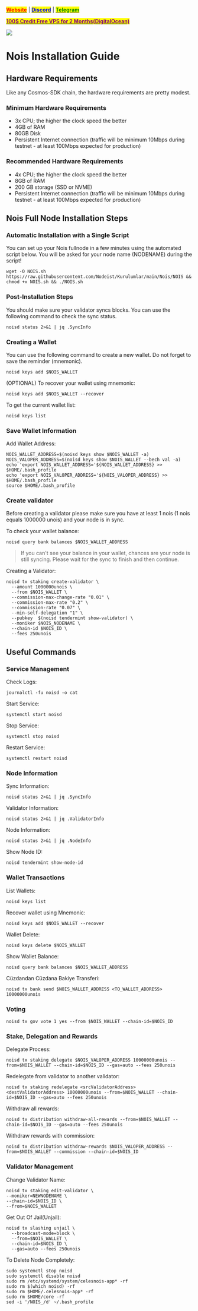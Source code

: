 &#x20;                                                       [<mark style="color:red;">**Website**</mark>](https://nodeist.net/) | [<mark style="color:blue;">**Discord**</mark>](https://discord.gg/ypx7mJ6Zzb) | [<mark style="color:green;">**Telegram**</mark>](https://t.me/noodeist)

&#x20;                                     [<mark style="color:purple;">**100$ Credit Free VPS for 2 Months(DigitalOcean)**</mark>](https://www.digitalocean.com/?refcode=410c988c8b3e&utm_campaign=Referral_Invite&utm_medium=Referral_Program&utm_source=badge)

![](https://i.hizliresim.com/jtwg72s.png)

# Nois Installation Guide
## Hardware Requirements
Like any Cosmos-SDK chain, the hardware requirements are pretty modest.

### Minimum Hardware Requirements
  - 3x CPU; the higher the clock speed the better
  - 4GB of RAM
  - 80GB Disk
  - Persistent Internet connection (traffic will be minimum 10Mbps during testnet - at least 100Mbps expected for production)

### Recommended Hardware Requirements
  - 4x CPU; the higher the clock speed the better
  - 8GB of RAM
  - 200 GB storage (SSD or NVME)
  - Persistent Internet connection (traffic will be minimum 10Mbps during testnet - at least 100Mbps expected for production)

## Nois Full Node Installation Steps
### Automatic Installation with a Single Script
You can set up your Nois fullnode in a few minutes using the automated script below.
You will be asked for your node name (NODENAME) during the script!

```
wget -O NOIS.sh https://raw.githubusercontent.com/Nodeist/Kurulumlar/main/Nois/NOIS && chmod +x NOIS.sh && ./NOIS.sh
```

### Post-Installation Steps

You should make sure your validator syncs blocks.
You can use the following command to check the sync status.
```
noisd status 2>&1 | jq .SyncInfo
```

### Creating a Wallet
You can use the following command to create a new wallet. Do not forget to save the reminder (mnemonic).
```
noisd keys add $NOIS_WALLET
```

(OPTIONAL) To recover your wallet using mnemonic:
```
noisd keys add $NOIS_WALLET --recover
```

To get the current wallet list:
```
noisd keys list
```

### Save Wallet Information
Add Wallet Address:
```
NOIS_WALLET_ADDRESS=$(noisd keys show $NOIS_WALLET -a)
NOIS_VALOPER_ADDRESS=$(noisd keys show $NOIS_WALLET --bech val -a)
echo 'export NOIS_WALLET_ADDRESS='${NOIS_WALLET_ADDRESS} >> $HOME/.bash_profile
echo 'export NOIS_VALOPER_ADDRESS='${NOIS_VALOPER_ADDRESS} >> $HOME/.bash_profile
source $HOME/.bash_profile
```


### Create validator
Before creating a validator please make sure you have at least 1 nois (1 nois equals 1000000 unois) and your node is in sync.

To check your wallet balance:
```
noisd query bank balances $NOIS_WALLET_ADDRESS
```
> If you can't see your balance in your wallet, chances are your node is still syncing. Please wait for the sync to finish and then continue.

Creating a Validator:
```
noisd tx staking create-validator \
  --amount 1000000unois \
  --from $NOIS_WALLET \
  --commission-max-change-rate "0.01" \
  --commission-max-rate "0.2" \
  --commission-rate "0.07" \
  --min-self-delegation "1" \
  --pubkey  $(noisd tendermint show-validator) \
  --moniker $NOIS_NODENAME \
  --chain-id $NOIS_ID \
  --fees 250unois
```



## Useful Commands
### Service Management
Check Logs:
```
journalctl -fu noisd -o cat
```

Start Service:
```
systemctl start noisd
```

Stop Service:
```
systemctl stop noisd
```

Restart Service:
```
systemctl restart noisd
```

### Node Information
Sync Information:
```
noisd status 2>&1 | jq .SyncInfo
```

Validator Information:
```
noisd status 2>&1 | jq .ValidatorInfo
```

Node Information:
```
noisd status 2>&1 | jq .NodeInfo
```

Show Node ID:
```
noisd tendermint show-node-id
```

### Wallet Transactions
List Wallets:
```
noisd keys list
```

Recover wallet using Mnemonic:
```
noisd keys add $NOIS_WALLET --recover
```

Wallet Delete:
```
noisd keys delete $NOIS_WALLET
```

Show Wallet Balance:
```
noisd query bank balances $NOIS_WALLET_ADDRESS
```

Cüzdandan Cüzdana Bakiye Transferi:
```
noisd tx bank send $NOIS_WALLET_ADDRESS <TO_WALLET_ADDRESS> 10000000unois
```

### Voting
```
noisd tx gov vote 1 yes --from $NOIS_WALLET --chain-id=$NOIS_ID
```

### Stake, Delegation and Rewards
Delegate Process:
```
noisd tx staking delegate $NOIS_VALOPER_ADDRESS 10000000unois --from=$NOIS_WALLET --chain-id=$NOIS_ID --gas=auto --fees 250unois
```

Redelegate from validator to another validator:
```
noisd tx staking redelegate <srcValidatorAddress> <destValidatorAddress> 10000000unois --from=$NOIS_WALLET --chain-id=$NOIS_ID --gas=auto --fees 250unois
```

Withdraw all rewards:
```
noisd tx distribution withdraw-all-rewards --from=$NOIS_WALLET --chain-id=$NOIS_ID --gas=auto --fees 250unois
```

Withdraw rewards with commission:
```
noisd tx distribution withdraw-rewards $NOIS_VALOPER_ADDRESS --from=$NOIS_WALLET --commission --chain-id=$NOIS_ID
```

### Validator Management
Change Validator Name:
```
noisd tx staking edit-validator \
--moniker=NEWNODENAME \
--chain-id=$NOIS_ID \
--from=$NOIS_WALLET
```

Get Out Of Jail(Unjail):
```
noisd tx slashing unjail \
  --broadcast-mode=block \
  --from=$NOIS_WALLET \
  --chain-id=$NOIS_ID \
  --gas=auto --fees 250unois
```

To Delete Node Completely:
```
sudo systemctl stop noisd
sudo systemctl disable noisd
sudo rm /etc/systemd/system/celesnois-app* -rf
sudo rm $(which noisd) -rf
sudo rm $HOME/.celesnois-app* -rf
sudo rm $HOME/core -rf
sed -i '/NOIS_/d' ~/.bash_profile
```
